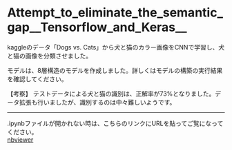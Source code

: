# Attempt_to_eliminate_the_semantic_gap__Tensorflow_and_Keras__
kaggleのデータ「Dogs vs. Cats」から犬と猫のカラー画像をCNNで学習し、犬と猫の画像を分類させました。

モデルは、8層構造のモデルを作成しました。詳しくはモデルの構築の実行結果を確認してください。

【考察】
テストデータによる犬と猫の識別は、正解率が73%となりました。データ拡張も行いましたが、識別するのは中々難しいようです。



***
.ipynbファイルが開かれない時は、こちらのリンクにURLを貼ってご覧になってください。  
[nbviewer](https://nbviewer.jupyter.org/)
